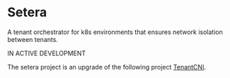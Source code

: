 # Setera
A tenant orchestrator for k8s environments that ensures network isolation between tenants. 

IN ACTIVE DEVELOPMENT

The setera project is an upgrade of the following project [TenantCNI](https://github.com/jovik31/TenantCNI).




